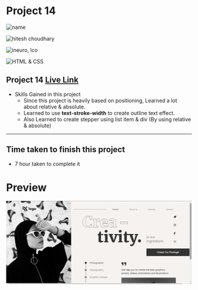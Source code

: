 # Project 14


![name](https://img.shields.io/badge/Mohammad--Zeeshan-green)

![hitesh choudhary](https://img.shields.io/badge/Hitesh--Choudhary-Full--stack--JS--bootcamp-green)

![ineuro, lco](https://img.shields.io/badge/iNeuron-LCO-green)

![HTML & CSS](https://img.shields.io/badge/HTML-CSS-green)



## Project 14 [Live Link](https://zeeshan-html-css-project-14.netlify.app)

-   Skills Gained in this project
    -   Since this project is heavily based on positioning,
        Learned a lot about relative & absolute.
    -   Learned to use **text-stroke-width** to create outline text effect.
    -   Also Learned to create stepper using list item & div (By using relative & absolute)

---

## Time taken to finish this project

-   7 hour taken to complete it 

# Preview

![image](./14.png)
